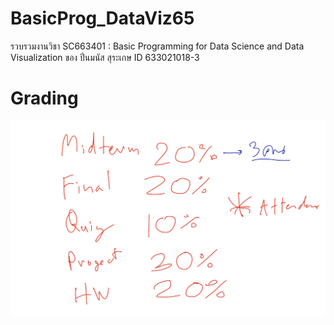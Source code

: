 # BasicProg_DataViz65
รวบรวมงานวิชา SC663401 : Basic Programming for Data Science and Data Visualization ของ ปิ่นมนัส สุระเกษ ID 633021018-3

# Grading
![grading image](Grading.jpg)
